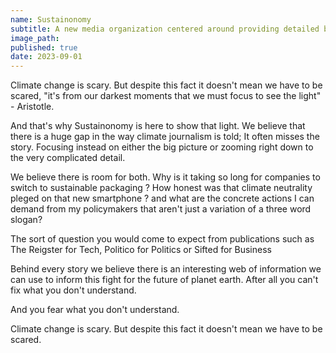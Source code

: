 ```yaml
---
name: Sustainonomy
subtitle: A new media organization centered around providing detailed but clear analysis on the challeneges and solutions for climate change 
image_path: 
published: true
date: 2023-09-01
---
```


Climate change is scary. But despite this fact it doesn't mean we have to be scared, "it's
from our darkest moments that we must focus to see the light" - Aristotle.

And that's why Sustainonomy is here to show that light. We believe that there is a huge gap
in the way climate journalism is told; It often misses the story. Focusing instead on 
either the big picture or zooming right down to the very complicated detail. 

We believe there is room for both. Why is it taking so long for companies to switch to
sustainable packaging ? How honest was that climate neutrality pleged on that new
smartphone ? and what are the concrete actions I can demand from my policymakers that 
aren't just a variation of a three word slogan? 

The sort of question you would come to expect from publications such as The Reigster for
Tech, Politico for Politics or Sifted for Business

Behind every story we believe there is an interesting web of information we can use
to inform this fight for the future of planet earth. After all you can't fix what you don't
understand.  

And you fear what you don't understand. 

Climate change is scary. But despite this fact it doesn't mean we have to be scared.
